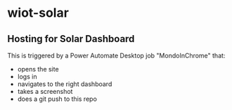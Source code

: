 # wiot-solar
## Hosting for Solar Dashboard
This is triggered by a Power Automate Desktop job "MondoInChrome" that:
- opens the site
- logs in
- navigates to the right dashboard
- takes a screenshot
- does a git push to this repo
